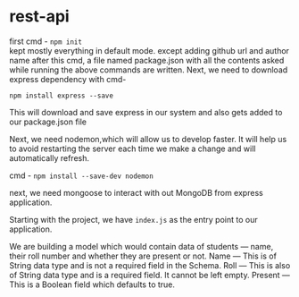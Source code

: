 # rest-api
first cmd - `npm init`  
 kept mostly everything in default mode. except adding github url and author name
after this cmd, a file named package.json with all the contents asked while running the above commands are written.
 Next, we need to download express dependency with cmd-  
 
`npm install express --save` 

 This will download and save express in our system and also gets added to our package.json file
 
Next, we need nodemon,which will allow us to develop faster. It will help us to avoid restarting the server each time we make a change and will automatically refresh.

 cmd -  `npm install --save-dev nodemon` 
 
next, we need mongoose to interact with out MongoDB from express application.
 
Starting with the project, we have `index.js` as the entry point to our application.

 We are building a model which would contain data of students — name, their roll number and whether they are present or not.
Name — This is of String data type and is not a required field in the Schema. 
 Roll — This is also of String data type and is a required field. It cannot be left empty. 
Present — This is a Boolean field which defaults to true. 

